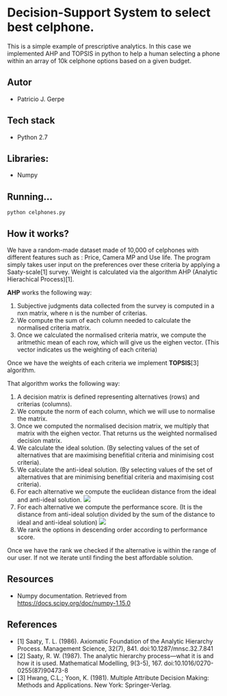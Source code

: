 # Decision-Support System to select best celphone.
This is a simple example of prescriptive analytics. In this case we implemented AHP and TOPSIS in python to help a human selecting a phone within an array of 10k celphone options based on a given budget.

## Autor

* Patricio J. Gerpe

## Tech stack

* Python 2.7

## Libraries:

* Numpy

## Running...
`python celphones.py`

## How it works?
We have a random-made dataset made of 10,000 of celphones with different features such as : Price, Camera MP and Use life.
The program simply takes user input on the preferences over these criteria by applying a Saaty-scale[1] survey.
Weight is calculated via the algorithm AHP (Analytic Hierachical Process)[1].

**AHP** works the following way:
1. Subjective judgments data collected from the survey is computed in a nxn matrix, where n is the number of criterias.
2. We compute the sum of each column needed to calculate the normalised criteria matrix.
3. Once we calculated the normalised criteria matrix, we compute the aritmethic mean of each row, which will give us the eighen vector. (This vector indicates us the weighting of each criteria)

Once we have the weights of each criteria we implement **TOPSIS**[3] algorithm.

That algorithm works the following way:

1. A decision matrix is defined representing alternatives (rows) and criterias (columns).
2. We compute the norm of each column, which we will use to normalise the matrix.
3. Once we computed the normalised decision matrix, we multiply that matrix with the eighen vector. That returns us the weighted normalised decision matrix.
4. We calculate the ideal solution. (By selecting values of the set of alternatives that are maximising benefitial criteria and minimising cost criteria).
5. We calculate the anti-ideal solution. (By selecting values of the set of alternatives that are minimising benefitial criteria and maximising cost criteria).
6. For each alternative we compute the euclidean distance from the ideal and anti-ideal solution.
![](https://i.stack.imgur.com/tQdee.png)
7. For each alternative we compute the performance score. (It is the distance from anti-ideal solution divided by the sum of the distance to ideal and anti-ideal solution)
![](https://i.stack.imgur.com/DRdj6.png)
8. We rank the options in descending order according to performance score.

Once we have the rank we checked if the alternative is within the range of our user. If not we iterate until finding the best affordable solution.

## Resources
* Numpy documentation. Retrieved from https://docs.scipy.org/doc/numpy-1.15.0

## References
* [1] Saaty, T. L. (1986). Axiomatic Foundation of the Analytic Hierarchy Process. Management Science, 32(7), 841. doi:10.1287/mnsc.32.7.841
* [2] Saaty, R. W. (1987). The analytic hierarchy process—what it is and how it is used. Mathematical Modelling, 9(3-5), 167. doi:10.1016/0270-0255(87)90473-8
* [3] Hwang, C.L.; Yoon, K. (1981). Multiple Attribute Decision Making: Methods and Applications. New York: Springer-Verlag.
